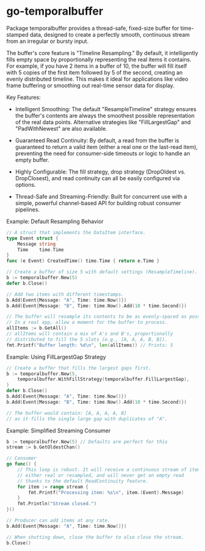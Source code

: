 # go-temporalbuffer

Package temporalbuffer provides a thread-safe, fixed-size buffer for time-stamped data,
designed to create a perfectly smooth, continuous stream from an irregular or
bursty input.

The buffer's core feature is "Timeline Resampling." By default, it intelligently
fills empty space by proportionally representing the real items it contains. For example,
if you have 2 items in a buffer of 10, the buffer will fill itself with 5 copies of
the first item followed by 5 of the second, creating an evenly distributed timeline.
This makes it ideal for applications like video frame buffering or smoothing out
real-time sensor data for display.

Key Features:

- Intelligent Smoothing: The default "ResampleTimeline" strategy ensures the buffer's
contents are always the smoothest possible representation of the real data points.
Alternative strategies like "FillLargestGap" and "PadWithNewest" are also available.

- Guaranteed Read Continuity: By default, a read from the buffer is guaranteed
to return a valid item (either a real one or the last-read item), preventing
the need for consumer-side timeouts or logic to handle an empty buffer.

- Highly Configurable: The fill strategy, drop strategy (DropOldest vs.
DropClosest), and read continuity can all be easily configured via options.

- Thread-Safe and Streaming-Friendly: Built for concurrent use with a simple,
powerful channel-based API for building robust consumer pipelines.

Example: Default Resampling Behavior

```go
// A struct that implements the DataItem interface.
type Event struct {
    Message string
    Time    time.Time
}
func (e Event) CreatedTime() time.Time { return e.Time }

// Create a buffer of size 5 with default settings (ResampleTimeline).
b := temporalbuffer.New(5)
defer b.Close()

// Add two items with different timestamps.
b.Add(Event{Message: "A", Time: time.Now()})
b.Add(Event{Message: "B", Time: time.Now().Add(10 * time.Second)})

// The buffer will resample its contents to be as evenly-spaced as possible.
// In a real app, allow a moment for the buffer to process.
allItems := b.GetAll()
// allItems will contain a mix of A's and B's, proportionally
// distributed to fill the 5 slots (e.g., [A, A, A, B, B]).
fmt.Printf("Buffer length: %d\n", len(allItems)) // Prints: 5
```

Example: Using FillLargestGap Strategy

```go
// Create a buffer that fills the largest gaps first.
b := temporalbuffer.New(5,
    temporalbuffer.WithFillStrategy(temporalbuffer.FillLargestGap),
)
defer b.Close()
b.Add(Event{Message: "A", Time: time.Now()})
b.Add(Event{Message: "B", Time: time.Now().Add(10 * time.Second)})

// The buffer would contain: [A, A, A, A, B]
// as it fills the single large gap with duplicates of "A".
```

Example: Simplified Streaming Consumer

```go
b := temporalbuffer.New(5) // Defaults are perfect for this
stream := b.GetOldestChan()

// Consumer
go func() {
    // This loop is robust. It will receive a continuous stream of items,
    // either real or resampled, and will never get an empty read
    // thanks to the default ReadContinuity feature.
    for item := range stream {
        fmt.Printf("Processing item: %s\n", item.(Event).Message)
    }
    fmt.Println("Stream closed.")
}()

// Producer can add items at any rate.
b.Add(Event{Message: "A", Time: time.Now()})

// When shutting down, close the buffer to also close the stream.
b.Close()
```
